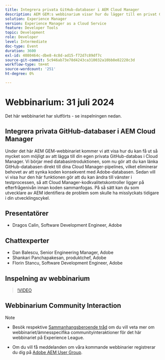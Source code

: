 ```yaml
---
title: Integrera privata GitHub-databaser i AEM Cloud Manager
description: AEM GEM:s webbinarium visar hur du lägger till en privat GitHub-databas i Cloud Manager, länkar den direkt till pipelines och skift-vänster-testning för att identifiera problem på pull-begärandenivå innan du sammanfogar kod.
solution: Experience Manager
version: Experience Manager as a Cloud Service
feature: Developer Tools
topic: Development
role: Developer
level: Intermediate
doc-type: Event
duration: 3600
exl-id: 4080464c-dbe8-4c8d-ad15-f72d7c89df7c
source-git-commit: 5c946ab73e78d4243ca310032a10bb8e82228c3d
workflow-type: tm+mt
source-wordcount: '251'
ht-degree: 0%

---
```


# Webbinarium: 31 juli 2024

Det här webbinariet har slutförts - se inspelningen nedan.

## Integrera privata GitHub-databaser i AEM Cloud Manager

Under det här AEM GEM-webbinariet kommer vi att visa hur du kan få ut så mycket som möjligt av att lägga till din egen privata GitHub-databas i Cloud Manager. Vi börjar med databasintroduktionen, som nu gör att du kan länka GitHub-databasen direkt till dina Cloud Manager-pipelines, vilket eliminerar behovet av att synka koden konsekvent med Adobe-databasen. Sedan vill vi visa hur den här funktionen gör att du kan ändra till vänster i testprocessen, så att Cloud Manager-kodkvalitetskontroller ligger på efterfrågenivån innan koden sammanfogas. På så sätt kan du som utvecklare av AEM identifiera de problem som skulle ha misslyckats tidigare i din utvecklingscykel.

## Presentatörer

* Dragos Calin, Software Development Engineer, Adobe

## Chattexperter

* Dan Balescu, Senior Engineering Manager, Adobe
* Shankari Panchapakesan, produktchef, Adobe
* Florin Stancu, Software Development Engineer, Adobe

## Inspelning av webbinarium

>[!VIDEO](https://video.tv.adobe.com/v/3432350)

## Webbinarium Community Interaction

>[!NOTE]
>
>* Besök respektive [Sammanhangsberoende tråd](https://adobe.ly/4f1jhMo) om du vill veta mer om webbinariet/ämnesspecifika communityinteraktioner för det här webbinariet på Experience League.
>
>* Om du vill få meddelanden om våra kommande webbinarier registrerar du dig på [Adobe AEM User Group](https://aem-augs.adobe.com/).
